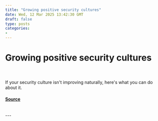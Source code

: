 ```yaml
---
title: "Growing positive security cultures"
date: Wed, 12 Mar 2025 13:42:30 GMT
draft: false
type: posts
categories: 
- 
---
```

# Growing positive security cultures

<br/>

<br/>
If your security culture isn't improving naturally, here's what you can do about it.

#### [Source](https://www.ncsc.gov.uk/blog-post/growing-positive-security-cultures)

<br/>
---
